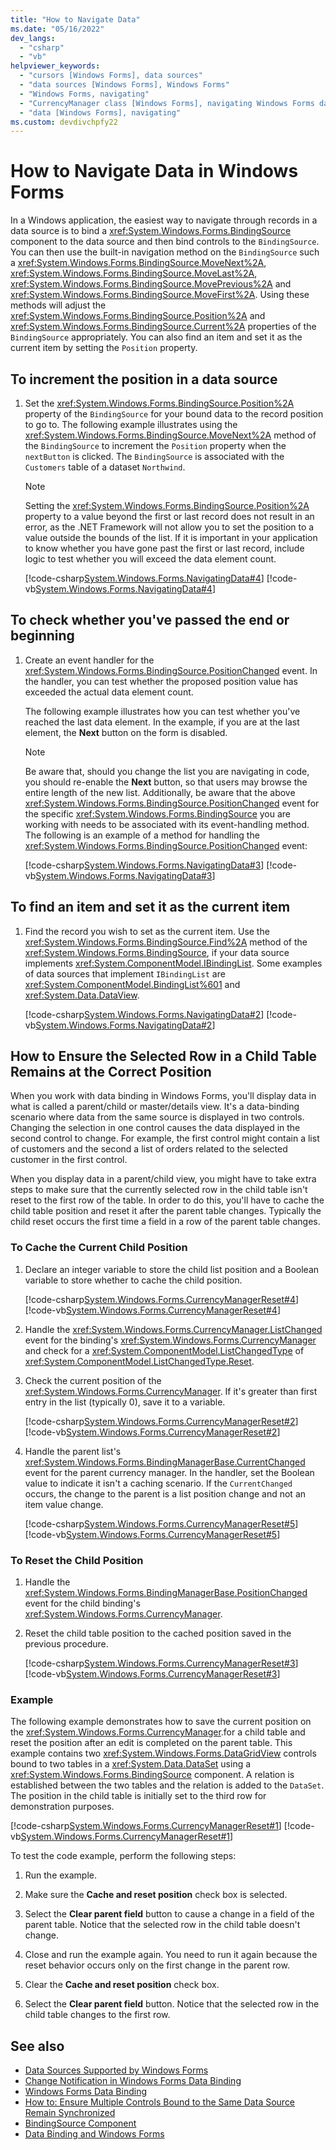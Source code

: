 ```yaml
---
title: "How to Navigate Data"
ms.date: "05/16/2022"
dev_langs:
  - "csharp"
  - "vb"
helpviewer_keywords: 
  - "cursors [Windows Forms], data sources"
  - "data sources [Windows Forms], Windows Forms"
  - "Windows Forms, navigating"
  - "CurrencyManager class [Windows Forms], navigating Windows Forms data"
  - "data [Windows Forms], navigating"
ms.custom: devdivchpfy22
---
```


# How to Navigate Data in Windows Forms

In a Windows application, the easiest way to navigate through records in a data source is to bind a <xref:System.Windows.Forms.BindingSource> component to the data source and then bind controls to the `BindingSource`. You can then use the built-in navigation method on the `BindingSource` such a <xref:System.Windows.Forms.BindingSource.MoveNext%2A>, <xref:System.Windows.Forms.BindingSource.MoveLast%2A>, <xref:System.Windows.Forms.BindingSource.MovePrevious%2A> and <xref:System.Windows.Forms.BindingSource.MoveFirst%2A>. Using these methods will adjust the <xref:System.Windows.Forms.BindingSource.Position%2A> and <xref:System.Windows.Forms.BindingSource.Current%2A> properties of the `BindingSource` appropriately. You can also find an item and set it as the current item by setting the `Position` property.

## To increment the position in a data source

01. Set the <xref:System.Windows.Forms.BindingSource.Position%2A> property of the `BindingSource` for your bound data to the record position to go to. The following example illustrates using the <xref:System.Windows.Forms.BindingSource.MoveNext%2A> method of the `BindingSource` to increment the `Position` property when the `nextButton` is clicked. The `BindingSource` is associated with the `Customers` table of a dataset `Northwind`.

    > [!NOTE]
    > Setting the <xref:System.Windows.Forms.BindingSource.Position%2A> property to a value beyond the first or last record does not result in an error, as the .NET Framework will not allow you to set the position to a value outside the bounds of the list. If it is important in your application to know whether you have gone past the first or last record, include logic to test whether you will exceed the data element count.

     [!code-csharp[System.Windows.Forms.NavigatingData#4](~/samples/snippets/csharp/VS_Snippets_Winforms/System.Windows.Forms.NavigatingData/CS/Form1.cs#4)]
     [!code-vb[System.Windows.Forms.NavigatingData#4](~/samples/snippets/visualbasic/VS_Snippets_Winforms/System.Windows.Forms.NavigatingData/VB/Form1.vb#4)]

## To check whether you've passed the end or beginning

01. Create an event handler for the <xref:System.Windows.Forms.BindingSource.PositionChanged> event. In the handler, you can test whether the proposed position value has exceeded the actual data element count.

     The following example illustrates how you can test whether you've reached the last data element. In the example, if you are at the last element, the **Next** button on the form is disabled.

    > [!NOTE]
    > Be aware that, should you change the list you are navigating in code, you should re-enable the **Next** button, so that users may browse the entire length of the new list. Additionally, be aware that the above <xref:System.Windows.Forms.BindingSource.PositionChanged> event for the specific <xref:System.Windows.Forms.BindingSource> you are working with needs to be associated with its event-handling method. The following is an example of a method for handling the <xref:System.Windows.Forms.BindingSource.PositionChanged> event:

     [!code-csharp[System.Windows.Forms.NavigatingData#3](~/samples/snippets/csharp/VS_Snippets_Winforms/System.Windows.Forms.NavigatingData/CS/Form1.cs#3)]
     [!code-vb[System.Windows.Forms.NavigatingData#3](~/samples/snippets/visualbasic/VS_Snippets_Winforms/System.Windows.Forms.NavigatingData/VB/Form1.vb#3)]

## To find an item and set it as the current item

01. Find the record you wish to set as the current item. Use the <xref:System.Windows.Forms.BindingSource.Find%2A> method of the <xref:System.Windows.Forms.BindingSource>, if your data source implements <xref:System.ComponentModel.IBindingList>. Some examples of data sources that implement `IBindingList` are <xref:System.ComponentModel.BindingList%601> and <xref:System.Data.DataView>.

     [!code-csharp[System.Windows.Forms.NavigatingData#2](~/samples/snippets/csharp/VS_Snippets_Winforms/System.Windows.Forms.NavigatingData/CS/Form1.cs#2)]
     [!code-vb[System.Windows.Forms.NavigatingData#2](~/samples/snippets/visualbasic/VS_Snippets_Winforms/System.Windows.Forms.NavigatingData/VB/Form1.vb#2)]

## How to Ensure the Selected Row in a Child Table Remains at the Correct Position

When you work with data binding in Windows Forms, you'll display data in what is called a parent/child or master/details view. It's a data-binding scenario where data from the same source is displayed in two controls. Changing the selection in one control causes the data displayed in the second control to change. For example, the first control might contain a list of customers and the second a list of orders related to the selected customer in the first control.

When you display data in a parent/child view, you might have to take extra steps to make sure that the currently selected row in the child table isn't reset to the first row of the table. In order to do this, you'll have to cache the child table position and reset it after the parent table changes. Typically the child reset occurs the first time a field in a row of the parent table changes.

### To Cache the Current Child Position

01. Declare an integer variable to store the child list position and a Boolean variable to store whether to cache the child position.

     [!code-csharp[System.Windows.Forms.CurrencyManagerReset#4](~/samples/snippets/csharp/VS_Snippets_Winforms/System.Windows.Forms.CurrencyManagerReset/CS/Form1.cs#4)]
     [!code-vb[System.Windows.Forms.CurrencyManagerReset#4](~/samples/snippets/visualbasic/VS_Snippets_Winforms/System.Windows.Forms.CurrencyManagerReset/VB/Form1.vb#4)]

01. Handle the <xref:System.Windows.Forms.CurrencyManager.ListChanged> event for the binding's <xref:System.Windows.Forms.CurrencyManager> and check for a <xref:System.ComponentModel.ListChangedType> of <xref:System.ComponentModel.ListChangedType.Reset>.

01. Check the current position of the <xref:System.Windows.Forms.CurrencyManager>. If it's greater than first entry in the list (typically 0), save it to a variable.

     [!code-csharp[System.Windows.Forms.CurrencyManagerReset#2](~/samples/snippets/csharp/VS_Snippets_Winforms/System.Windows.Forms.CurrencyManagerReset/CS/Form1.cs#2)]
     [!code-vb[System.Windows.Forms.CurrencyManagerReset#2](~/samples/snippets/visualbasic/VS_Snippets_Winforms/System.Windows.Forms.CurrencyManagerReset/VB/Form1.vb#2)]

01. Handle the parent list's <xref:System.Windows.Forms.BindingManagerBase.CurrentChanged> event for the parent currency manager. In the handler, set the Boolean value to indicate it isn't a caching scenario. If the `CurrentChanged` occurs, the change to the parent is a list position change and not an item value change.

     [!code-csharp[System.Windows.Forms.CurrencyManagerReset#5](~/samples/snippets/csharp/VS_Snippets_Winforms/System.Windows.Forms.CurrencyManagerReset/CS/Form1.cs#5)]
     [!code-vb[System.Windows.Forms.CurrencyManagerReset#5](~/samples/snippets/visualbasic/VS_Snippets_Winforms/System.Windows.Forms.CurrencyManagerReset/VB/Form1.vb#5)]

### To Reset the Child Position

01. Handle the <xref:System.Windows.Forms.BindingManagerBase.PositionChanged> event for the child binding's <xref:System.Windows.Forms.CurrencyManager>.

01. Reset the child table position to the cached position saved in the previous procedure.

     [!code-csharp[System.Windows.Forms.CurrencyManagerReset#3](~/samples/snippets/csharp/VS_Snippets_Winforms/System.Windows.Forms.CurrencyManagerReset/CS/Form1.cs#3)]
     [!code-vb[System.Windows.Forms.CurrencyManagerReset#3](~/samples/snippets/visualbasic/VS_Snippets_Winforms/System.Windows.Forms.CurrencyManagerReset/VB/Form1.vb#3)]

### Example

 The following example demonstrates how to save the current position on the <xref:System.Windows.Forms.CurrencyManager>.for a child table and reset the position after an edit is completed on the parent table. This example contains two <xref:System.Windows.Forms.DataGridView> controls bound to two tables in a <xref:System.Data.DataSet> using a <xref:System.Windows.Forms.BindingSource> component. A relation is established between the two tables and the relation is added to the `DataSet`. The position in the child table is initially set to the third row for demonstration purposes.

 [!code-csharp[System.Windows.Forms.CurrencyManagerReset#1](~/samples/snippets/csharp/VS_Snippets_Winforms/System.Windows.Forms.CurrencyManagerReset/CS/Form1.cs#1)]
 [!code-vb[System.Windows.Forms.CurrencyManagerReset#1](~/samples/snippets/visualbasic/VS_Snippets_Winforms/System.Windows.Forms.CurrencyManagerReset/VB/Form1.vb#1)]

 To test the code example, perform the following steps:

01. Run the example.

01. Make sure the **Cache and reset position** check box is selected.

01. Select the **Clear parent field** button to cause a change in a field of the parent table. Notice that the selected row in the child table doesn't change.

01. Close and run the example again. You need to run it again because the reset behavior occurs only on the first change in the parent row.

01. Clear the **Cache and reset position** check box.

01. Select the **Clear parent field** button. Notice that the selected row in the child table changes to the first row.

## See also

- [Data Sources Supported by Windows Forms](data-sources-supported-by-windows-forms.md)
- [Change Notification in Windows Forms Data Binding](change-notification-in-windows-forms-data-binding.md)
- [Windows Forms Data Binding](windows-forms-data-binding.md)
- [How to: Ensure Multiple Controls Bound to the Same Data Source Remain Synchronized](multiple-controls-bound-to-data-source-synchronized.md)
- [BindingSource Component](./controls/bindingsource-component.md)
- [Data Binding and Windows Forms](data-binding-and-windows-forms.md)

